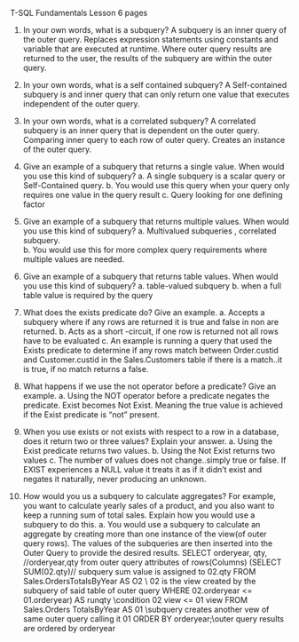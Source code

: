 T-SQL Fundamentals Lesson 6 pages 

1.	In your own words, what is a subquery?
A subquery is an inner query of the outer query. Replaces expression statements using constants and variable that are executed at runtime. Where outer query results are returned to the user, the results of the subquery are within the outer query.
2.	In your own words, what is a self contained subquery?
A Self-contained subquery is and inner query that can only return one value that executes independent of the outer query.
3.	In your own words, what is a correlated subquery?
A correlated subquery is an inner query that is dependent on the outer query.  Comparing inner query to each row of outer query.  Creates an instance of the outer query.
4.	Give an example of a subquery that returns a single value. When would you use this kind of subquery?
a.	A single subquery is a scalar query or Self-Contained query.
b.	You would use this query when your query only requires one value in the query result
c.	Query looking for one defining factor

5.	Give an example of a subquery that returns multiple values. When would you use this kind of subquery?
a.	Multivalued subqueries , correlated subquery.  
b.	You would use this for more complex query requirements where multiple values are needed.
6.	Give an example of a subquery that returns table values. When would you use this kind of subquery?
a.	table-valued subquery
b.	when a full table value is required by the query
7.	What does the exists predicate do? Give an example.
a.	Accepts a subquery where if any rows are returned it is true and false in non are returned.
b.	Acts as a short -circuit, if one row is returned not all rows have to be evaluated
c.	An example is running a query that used the Exists predicate to determine if any rows match between Order.custid and Customer.custid in the Sales.Customers table if there is a match..it is true, if no match returns a false.
8.	What happens if we use the not operator before a predicate? Give an example.
a.	Using the NOT operator before a predicate negates the predicate. Exist becomes Not Exist.
Meaning the true value is achieved if the Exist predicate is “not” present.
9.	When you use exists or not exists with respect to a row in a database, does it return two or three values? Explain your answer.
a.	Using the Exist predicate returns two values.
b.	Using the Not Exist returns two values
c.	The number of values does not change..simply true or false.  If EXIST experiences a NULL value it treats it as if it didn’t exist and negates it naturally, never producing an unknown.
10.	How would you us a subquery to calculate aggregates? For example, you want to calculate yearly sales of a product, and you also want to keep a running sum of total sales. Explain how you would use a subquery to do this.
a.	You would use a subquery to calculate an aggregate by creating more than one instance of the view(of outer query rows). The values of the subqueries are then inserted into the Outer Query to provide the desired results.
SELECT orderyear, qty,  //orderyear,qty from outer query attributes of rows(Columns)
	(SELECT SUM(02.qty)// subquery sum value is assigned to 02.qty
	FROM Sales.OrdersTotalsByYear AS O2  \\ 02 is the view created by the subquery of said table of outer query
	WHERE  02.orderyear  <=  01.orderyear)  AS runqty \\condition 02 view <= 01 view
FROM Sales.Orders TotalsByYear AS 01 \\subquery creates another vew of same outer query calling it 01
ORDER BY orderyear;\\outer query results are ordered by orderyear



